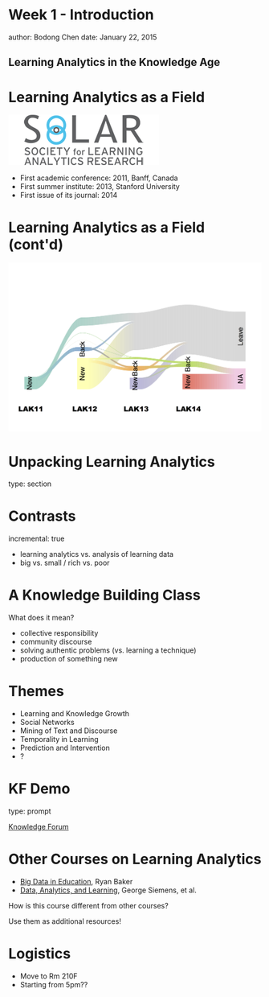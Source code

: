 Week 1 - Introduction
========================================================
author: Bodong Chen
date: January 22, 2015

## Learning Analytics in the Knowledge Age

Learning Analytics as a Field
========================================================

![](week1-figure/cropped-solar-logo1.png)

- First academic conference: 2011, Banff, Canada
- First summer institute: 2013, Stanford University
- First issue of its journal: 2014

Learning Analytics as a Field (cont'd)
========================================================
![](week1-figure/lak-sankey.png)

Unpacking Learning Analytics
========================================================
type: section

Contrasts
========================================================
incremental: true

- learning analytics vs. analysis of learning data
- big vs. small / rich vs. poor


A Knowledge Building Class
========================================================

What does it mean?

- collective responsibility
- community discourse
- solving authentic problems (vs. learning a technique)
- production of something new

Themes
========================================================

- Learning and Knowledge Growth
- Social Networks
- Mining of Text and Discourse
- Temporality in Learning
- Prediction and Intervention
- ?

KF Demo
========================================================
type: prompt

[Knowledge Forum](http://kf.utoronto.ca:8080/kforum/home.xhtml)

Other Courses on Learning Analytics
========================================================

- [Big Data in Education](https://www.coursera.org/course/bigdata-edu), Ryan Baker
- [Data, Analytics, and Learning](https://courses.edx.org/courses/UTArlingtonX/LINK5.10x/), George Siemens, et al.

How is this course different from other courses?

Use them as additional resources!

Logistics
========================================================

- Move to Rm 210F
- Starting from 5pm??


